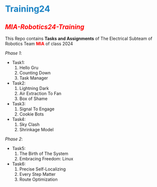 # <span style="color:#1982C4">Training24</span>
## <span style="color:red">*MIA-Robotics24-Training*</span>

This Repo contains **Tasks and Assignments** of The Electrical Subteam of Robotics Team <span style="color:red">__MIA__</span> of class 2024

_Phase 1_:

- Task1:
    1. Hello Gru
    2. Counting Down
    3. Task Manager
- Task2:
    1. Lightning Dark
    2. Air Extraction To Fan
    3. Box of Shame
- Task3:
    1. Signal To Engage
    2. Cookie Bots
- Task4:
    1. Sky Clash
    2. Shrinkage Model

_Phase 2_:

- Task5:
    1. The Birth of The System
    2. Embracing Freedom: Linux
- Task6:
    1. Precise Self-Localizing
    2. Every Step Matter
    3. Route Optimization